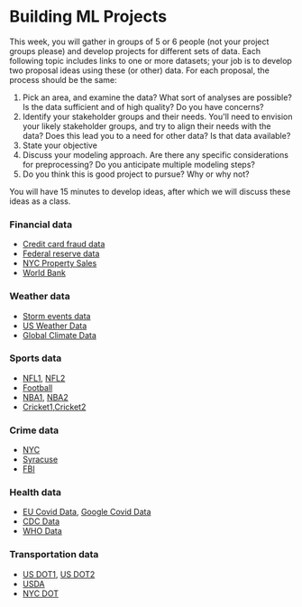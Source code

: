 # Building ML Projects

This week, you will gather in groups of 5 or 6 people (not your project groups please) and develop projects for different sets of data.  Each following topic includes links to one or more datasets; your job is to develop two proposal ideas using these (or other) data.  For each proposal, the process should be the same:

1. Pick an area, and examine the data? What sort of analyses are possible? Is the data sufficient and of high quality?  Do you have concerns?
2. Identify your stakeholder groups and their needs. You'll need to envision your likely stakeholder groups, and try to align their needs with the data? Does this lead you to a need for other data?  Is that data available?
3. State your objective
4. Discuss your modeling approach.  Are there any specific considerations for preprocessing?  Do you anticipate multiple modeling steps?
5. Do you think this is good project to pursue?  Why or why not?

You will have 15 minutes to develop ideas, after which we will discuss these ideas as a class.

### Financial data

- [Credit card fraud data](https://www.kaggle.com/datasets/dhanushnarayananr/credit-card-fraud)
- [Federal reserve data](https://www.newyorkfed.org/markets/omo_transaction_data)
- [NYC Property Sales](https://www.nyc.gov/site/finance/property/property-rolling-sales-data.page)
- [World Bank](https://data.worldbank.org/)

### Weather data

- [Storm events data](https://www.ncdc.noaa.gov/stormevents/details.jsp)
- [US Weather Data](https://www.ncdc.noaa.gov/cdo-web/search)
- [Global Climate Data](https://climatedata.imf.org/pages/climatechange-data)


### Sports data

- [NFL1](https://nflverse.nflverse.com/), [NFL2](https://nflsavant.com/about.php)
- [Football](https://openfootball.github.io/)
- [NBA1](https://sports-statistics.com/sports-data/nba-basketball-datasets-csv-files/), [NBA2](https://github.com/sportsdataverse/hoopR)
- [Cricket1](https://cricsheet.org/),[Cricket2](https://cran.r-project.org/web/packages/cricketdata/vignettes/cricketdata_R_pkg.html)

### Crime data

- [NYC](https://www.nyc.gov/site/nypd/stats/crime-statistics/historical.page)
- [Syracuse](https://data.syr.gov/search?q=Crime%20Data%202023)
- [FBI](https://cde.ucr.cjis.gov/LATEST/webapp/#/pages/explorer/crime/crime-trend)

### Health data

- [EU Covid Data](https://www.ecdc.europa.eu/en/covid-19/data), [Google Covid Data](https://health.google.com/covid-19/open-data/)
- [CDC Data](https://data.cdc.gov/)
- [WHO Data](https://www.who.int/data/gho)


### Transportation data

- [US DOT1](https://www.transportation.gov/data), [US DOT2](https://its.dot.gov/data/)
- [USDA](https://agtransport.usda.gov/)
- [NYC DOT](https://www.nyc.gov/html/dot/html/about/datafeeds.shtml)








